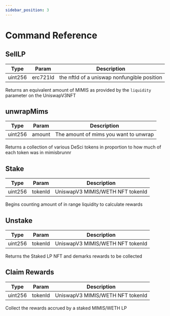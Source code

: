 ```yaml
---
sidebar_position: 3
---
```


# Command Reference

## SellLP
| Type    | Param | Description |
| ------- | ----- | ------ |
| uint256 | erc721Id | the nftId of a uniswap nonfungible position |

Returns an equivalent amount of MIMIS as provided by the `liquidity` parameter on the UniswapV3NFT

## unwrapMims
| Type    | Param | Description |
| ------- | ----- | ------ |
| uint256 | amount | The amount of mims you want to unwrap|

Returns a collection of various DeSci tokens in proportion to how much of each token was in mimisbrunnr


## Stake
| Type    | Param | Description |
| ------- | ----- | ------ |
| uint256 | tokenId | UniswapV3 MIMIS/WETH NFT tokenId|

Begins counting amount of in range liquidity  to calculate rewards

## Unstake
| Type    | Param | Description |
| ------- | ----- | ------ |
| uint256 | tokenId | UniswapV3 MIMIS/WETH NFT tokenId|

Returns the Staked LP NFT and demarks rewards to be collected

## Claim Rewards
| Type    | Param | Description |
| ------- | ----- | ------ |
| uint256 | tokenId | UniswapV3 MIMIS/WETH NFT tokenId|

Collect the rewards accrued by a staked MIMIS/WETH LP